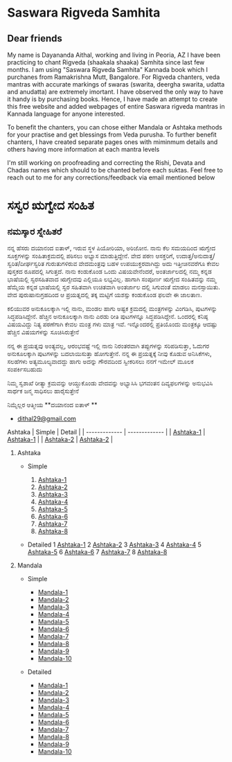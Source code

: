 # Saswara Rigveda Samhita
## Dear friends
My name is Dayananda Aithal, working and living in Peoria, AZ I have been practicing to chant Rigveda (shaakala shaaka) Samhita since last few months.  I am using "Saswara Rigveda Samhita" Kannada book which I purchanes from Ramakrishna Mutt, Bangalore. For Rigveda chanters, veda mantras with accurate markings of swaras (swarita, deergha swarita, udatta and anudatta) are extremely imortant. I have observed the only way to have it handy is by purchasing books. Hence, I have made an attempt to create this free website and added webpages of entire Saswara rigveda mantras in Kannada language for anyone interested.

To benefit the chanters, you can chose either  Mandala or Ashtaka methods for your practise and get blessings from Veda purusha. To further benefit chanters, I have created separate pages ones with miminmum details and others having more information at each mantra levels

I'm still working on proofreading and correcting the Rishi, Devata and Chadas names which should to be chanted before each suktas. Feel free to reach out to me for any corrections/feedback 
via email mentioned below

# ಸಸ್ವರ ಋಗ್ವೇದ ಸಂಹಿತ 
## ನಮಸ್ಕಾರ ಸ್ನೇಹಿತರೆ
ನನ್ನ ಹೆಸರು ದಯಾನಂದ ಐತಾಳ್, ಇರುವ ಸ್ಥಳ ಪಿಯೋರಿಯಾ, ಅರಿಜೋನ. ನಾನು ಕೆಲ ಸಮಯದಿಂದ ಋಗ್ವೇದ ಸೂಕ್ತಗಳನ್ನು ಸಂಹಿತಾಕ್ರಮದಲ್ಲಿ ಪಠಿಸಲು ಅಭ್ಯಾಸ ಮಾಡುತ್ತಿದ್ದೇನೆ.  ವೇದ ಪಠಣ ಆಸಕ್ತರಿಗೆ, ಉದಾತ್ತ/ಅನುದಾತ್ತ/ಸ್ವರಿತ/ದೀರ್ಘಸ್ವರಿತ ಗುರುತುಗಳಿರುವ ವೇದಮಂತ್ರವು ಬಹಳ ಉಪಯುಕ್ತರವಾಗಿದ್ದು ಅದು ಇತ್ತೀಚಿನವರೆಗೂ ಕೇವಲ ಪುಸ್ತಕದ ರೂಪದಲ್ಲಿ ಸಿಗುತ್ತದೆ. ನಾನು ಕಂಡುಕೊಂಡ ಒಂದು ವಿಷಯವೇನೆಂದರೆ, ಅಂತರ್ಜಾಲದಲ್ಲಿ ನಮ್ಮ ಕನ್ನಡ ಭಾಷೆಯಲ್ಲಿ ಸ್ವರಸಹಿತವಾದ ಋಗ್ವೇದವು ಎಲ್ಲಿಯೂ ಲಭ್ಯವಿಲ್ಲ. ಹಾಗಾಗಿ ಸಂಪೂರ್ಣ ಋಗ್ವೇದ ಸಂಹಿತವನ್ನು ನಮ್ಮ ಹೆಮ್ಮೆಯ ಕನ್ನಡ ಭಾಷೆಯಲ್ಲಿ ಸ್ವರ ಸಹಿತವಾಗಿ ಉಚಿತವಾಗಿ ಅಂತರ್ಜಾಲ ದಲ್ಲಿ ಸಿಗುವಂತೆ ಮಾಡಲು ಮನಸ್ಸಾಯಿತು. ವೇದ ಪುರುಷಾನುಗ್ರಹದಿಂದ ಆ ಪ್ರಯತ್ನದಲ್ಲಿ ತಕ್ಕ ಮಟ್ಟಿಗೆ ಯಶಸ್ಸು ಕಂಡುಕೊಂಡ ಫಲವೇ ಈ ಜಾಲತಾಣ.

ಕಲಿಯುವರ ಅನುಕೂಲಕ್ಕಾಗಿ ಇಲ್ಲಿ ನಾನು, ಮಂಡಲ ಹಾಗು ಅಷ್ಟಕ ಕ್ರಮದಲ್ಲಿ ಮಂತ್ರಗಳನ್ನು ವಿಂಗಡಿಸಿ, ಪುಟಗಳನ್ನು ಸಿದ್ಧಪಡಿಸಿದ್ದೇನೆ. ಹೆಚ್ಚಿನ ಅನುಕೂಲಕ್ಕಾಗಿ ನಾನು ಎರಡು ರೀತಿ ಪುಟಗಳನ್ನೂ ಸಿದ್ಧಪಡಿಸಿದ್ದೇನೆ. ಒಂದರಲ್ಲಿ ಕನಿಷ್ಠ ವಿಷಯವಿದ್ದು ನಿತ್ಯ ಪಠಣೆಗಾಗಿ ಕೇವಲ ಮಂತ್ರ ಗಳು ಮಾತ್ರ ಇವೆ. ಇನ್ನೊಂದರಲ್ಲಿ ಪ್ರತಿಯೊಂದು ಮಂತ್ರಕ್ಕೂ ಆದಷ್ಟು ಹೆಚ್ಚಿನ ವಿಷಯಗಳನ್ನು ಸೂಚಿಸಿರುತ್ತೇನೆ

ನನ್ನ ಈ ಪ್ರಯತ್ನವು ಅಂತ್ಯವಲ್ಲ, ಆರಂಭವಷ್ಟೆ ಇಲ್ಲಿ ನಾನು ನಿರಂತರವಾಗಿ ತಪ್ಪುಗಳನ್ನು ಸರಿಪಡಿಸುತ್ತಾ,  ಓದುಗರ ಅನುಕೂಲಕ್ಕಾಗಿ ಪುಟಗಳನ್ನು ಬದಲಾಯಿಸುತ್ತಾ ಹೋಗುತ್ತೇನೆ. ನನ್ನ ಈ ಪ್ರಯತ್ನಕ್ಕೆ ನೀವು ಕೊಡುವ ಅನಿಸಿಕೆಗಳು, ಸಲಹೆಗಳು ಅತ್ಯಮೂಲ್ಯವಾದದ್ದು ಹಾಗು ಅದನ್ನು ಗೌರವದಿಂದ ಸ್ವೀಕರಿಸಲು ನನಗೆ ಇಮೇಲ್ ಮೂಲಕ ಸಂಪರ್ಕಿಸಬಹುದು 

ನಿಮ್ಮ ಸ್ವಶಾಖೆ ರೀತ್ಯಾ ಕ್ರಮವನ್ನು ಆಯ್ದುಕೊಂಡು ವೇದವನ್ನು ಅಭ್ಯಾಸಿಸಿ ಭಗವಂತನ ದಿವ್ಯಫಲಗಳನ್ನು ಅನುಭವಿಸಿ ಸಾರ್ಥಕ ಜನ್ಮ ಸಾಧಿಸಲು ಹಾರೈಸುತ್ತೇನೆ 

ನಿಮ್ಮೆಲ್ಲರ ಆತ್ಮೀಯ 
**ದಯಾನಂದ ಐತಾಳ್ **
- dithal29@gmail.com

Ashtaka
| Simple  | Detail |
| ------------- | ------------- |
| [Ashtaka-1](Kannada/Ashtaka/Ashtaka-1-kannada(Simple).html)  | [Ashtaka-1](Kannada/Ashtaka/Ashtaka-1-kannada(Detail).html)  |
| [Ashtaka-2](Kannada/Ashtaka/Ashtaka-2-kannada(Simple).html)  | [Ashtaka-2](Kannada/Ashtaka/Ashtaka-2-kannada(Detail).html)  |

1. Ashtaka
	- Simple
		1. [Ashtaka-1](Kannada/Ashtaka/Ashtaka-1-kannada(Simple).html)
		2. [Ashtaka-2](Kannada/Ashtaka/Ashtaka-2-kannada(Simple).html)
		3. [Ashtaka-3](Kannada/Ashtaka/Ashtaka-3-kannada(Simple).html)
		4. [Ashtaka-4](Kannada/Ashtaka/Ashtaka-4-kannada(Simple).html)
		5. [Ashtaka-5](Kannada/Ashtaka/Ashtaka-5-kannada(Simple).html)
		6. [Ashtaka-6](Kannada/Ashtaka/Ashtaka-6-kannada(Simple).html)
		7. [Ashtaka-7](Kannada/Ashtaka/Ashtaka-7-kannada(Simple).html)
		8. [Ashtaka-8](Kannada/Ashtaka/Ashtaka-8-kannada(Simple).html)

	- Detailed
		1 [Ashtaka-1](Kannada/Ashtaka/Ashtaka-1-kannada(Detail).html)
		2 [Ashtaka-2](Kannada/Ashtaka/Ashtaka-2-kannada(Detail).html)
		3 [Ashtaka-3](Kannada/Ashtaka/Ashtaka-3-kannada(Detail).html)
		4 [Ashtaka-4](Kannada/Ashtaka/Ashtaka-4-kannada(Detail).html)
		5 [Ashtaka-5](Kannada/Ashtaka/Ashtaka-5-kannada(Detail).html)
		6 [Ashtaka-6](Kannada/Ashtaka/Ashtaka-6-kannada(Detail).html)
		7 [Ashtaka-7](Kannada/Ashtaka/Ashtaka-7-kannada(Detail).html)
		8 [Ashtaka-8](Kannada/Ashtaka/Ashtaka-8-kannada(Detail).html)

		
2. Mandala
	- Simple
		- [Mandala-1](Kannada/Mandala/Mandala-1-kannada(Simple).html)
		- [Mandala-2](Kannada/Mandala/Mandala-2-kannada(Simple).html)
		- [Mandala-3](Kannada/Mandala/Mandala-3-kannada(Simple).html)
		- [Mandala-4](Kannada/Mandala/Mandala-4-kannada(Simple).html)
		- [Mandala-5](Kannada/Mandala/Mandala-5-kannada(Simple).html)
		- [Mandala-6](Kannada/Mandala/Mandala-6-kannada(Simple).html)
		- [Mandala-7](Kannada/Mandala/Mandala-7-kannada(Simple).html)
		- [Mandala-8](Kannada/Mandala/Mandala-7-kannada(Simple).html)
		- [Mandala-9](Kannada/Mandala/Mandala-9-kannada(Simple).html)
		- [Mandala-10](Kannada/Mandala/Mandala-10-kannada(Simple).html)
		
	- Detailed
		- [Mandala-1](Kannada/Mandala/Mandala-1-kannada(Detail).html)
		- [Mandala-2](Kannada/Mandala/Mandala-2-kannada(Detail).html)
		- [Mandala-3](Kannada/Mandala/Mandala-3-kannada(Detail).html)
		- [Mandala-4](Kannada/Mandala/Mandala-4-kannada(Detail).html)
		- [Mandala-5](Kannada/Mandala/Mandala-5-kannada(Detail).html)
		- [Mandala-6](Kannada/Mandala/Mandala-6-kannada(Detail).html)
		- [Mandala-7](Kannada/Mandala/Mandala-7-kannada(Detail).html)
		- [Mandala-8](Kannada/Mandala/Mandala-8-kannada(Detail).html)
		- [Mandala-9](Kannada/Mandala/Mandala-9-kannada(Detail).html)
		- [Mandala-10](Kannada/Mandala/Mandala-10-kannada(Detail).html)
 